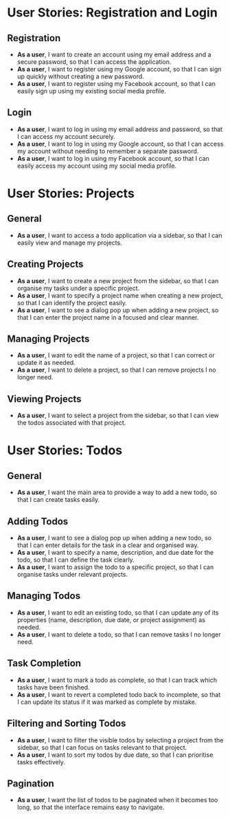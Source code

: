 # User Stories: Registration and Login

## Registration
- **As a user**, I want to create an account using my email address and a secure password, so that I can access the application.
- **As a user**, I want to register using my Google account, so that I can sign up quickly without creating a new password.
- **As a user**, I want to register using my Facebook account, so that I can easily sign up using my existing social media profile.

## Login
- **As a user**, I want to log in using my email address and password, so that I can access my account securely.
- **As a user**, I want to log in using my Google account, so that I can access my account without needing to remember a separate password.
- **As a user**, I want to log in using my Facebook account, so that I can easily access my account using my social media profile.

# User Stories: Projects

## General
- **As a user**, I want to access a todo application via a sidebar, so that I can easily view and manage my projects.

## Creating Projects
- **As a user**, I want to create a new project from the sidebar, so that I can organise my tasks under a specific project.
- **As a user**, I want to specify a project name when creating a new project, so that I can identify the project easily.
- **As a user**, I want to see a dialog pop up when adding a new project, so that I can enter the project name in a focused and clear manner.

## Managing Projects
- **As a user**, I want to edit the name of a project, so that I can correct or update it as needed.
- **As a user**, I want to delete a project, so that I can remove projects I no longer need.

## Viewing Projects
- **As a user**, I want to select a project from the sidebar, so that I can view the todos associated with that project.

# User Stories: Todos

## General
- **As a user**, I want the main area to provide a way to add a new todo, so that I can create tasks easily.

## Adding Todos
- **As a user**, I want to see a dialog pop up when adding a new todo, so that I can enter details for the task in a clear and organised way.
- **As a user**, I want to specify a name, description, and due date for the todo, so that I can define the task clearly.
- **As a user**, I want to assign the todo to a specific project, so that I can organise tasks under relevant projects.

## Managing Todos
- **As a user**, I want to edit an existing todo, so that I can update any of its properties (name, description, due date, or project assignment) as needed.
- **As a user**, I want to delete a todo, so that I can remove tasks I no longer need.

## Task Completion
- **As a user**, I want to mark a todo as complete, so that I can track which tasks have been finished.
- **As a user**, I want to revert a completed todo back to incomplete, so that I can update its status if it was marked as complete by mistake.

## Filtering and Sorting Todos
- **As a user**, I want to filter the visible todos by selecting a project from the sidebar, so that I can focus on tasks relevant to that project.
- **As a user**, I want to sort my todos by due date, so that I can prioritise tasks effectively.

## Pagination
- **As a user**, I want the list of todos to be paginated when it becomes too long, so that the interface remains easy to navigate.

